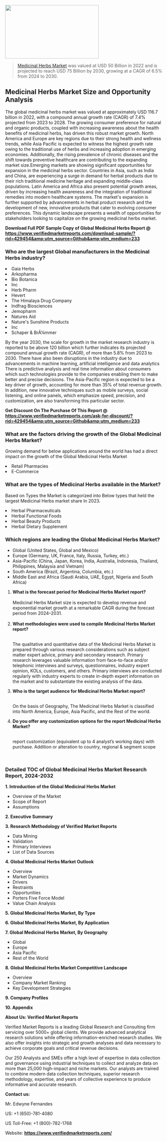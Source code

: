 <img src="https://ffe5etoiles.com/wp-content/uploads/2024/12/MST1-300x171.png" alt="" width="300" height="171" class="alignnone size-medium wp-image-20088" /><blockquote><p><p><a href="https://www.verifiedmarketreports.com/download-sample/?rid=429454&utm_source=Github&utm_medium=233" target="_blank">Medicinal Herbs Market</a> was valued at USD 50 Billion in 2022 and is projected to reach USD 75 Billion by 2030, growing at a CAGR of 6.5% from 2024 to 2030.</p></blockquote><p><h2>Medicinal Herbs Market Size and Opportunity Analysis</h2>The global medicinal herbs market was valued at approximately USD 116.7 billion in 2022, with a compound annual growth rate (CAGR) of 7.4% projected from 2023 to 2028. The growing consumer preference for natural and organic products, coupled with increasing awareness about the health benefits of medicinal herbs, has driven this robust market growth. North America and Europe are key regions due to their strong health and wellness trends, while Asia Pacific is expected to witness the highest growth rate owing to the traditional use of herbs and increasing adoption in emerging economies. Additionally, the rising prevalence of chronic diseases and the shift towards preventive healthcare are contributing to the expanding market size.Emerging markets are showing significant opportunities for expansion in the medicinal herbs sector. Countries in Asia, such as India and China, are experiencing a surge in demand for herbal products due to their rich traditional medicine heritage and expanding middle-class populations. Latin America and Africa also present potential growth areas, driven by increasing health awareness and the integration of traditional remedies into modern healthcare systems. The market's expansion is further supported by advancements in herbal product research and the development of new, innovative products that cater to evolving consumer preferences. This dynamic landscape presents a wealth of opportunities for stakeholders looking to capitalize on the growing medicinal herbs market.</p><p class=""><strong>Download Full PDF Sample Copy of Global Medicinal Herbs Report @ <a href="https://www.verifiedmarketreports.com/download-sample/?rid=429454&amp;utm_source=Github&amp;utm_medium=233" target="_blank">https://www.verifiedmarketreports.com/download-sample/?rid=429454&amp;utm_source=Github&amp;utm_medium=233</a></strong></p><h3 id="" class="">Who are the largest Global manufacturers in the Medicinal Herbs industry?</h3><p><li>Gaia Herbs</li><li> Arkopharma</li><li> Bio Botanica</li><li> Inc</li><li> Herb Pharm</li><li> Hevert</li><li> The Himalaya Drug Company</li><li> Indfrag Biosciences</li><li> Jemopharm</li><li> Natures Aid</li><li> Nature's Sunshine Products</li><li> Inc</li><li> Schaper & BrÃ¼mmer</li></p><div class=""><div class="" dir="" data-message-author-role="" data-message-id="" data-message-model-slug=""><div class=""><div class=""><div class=""><div class="" dir="" data-message-author-role="" data-message-id="" data-message-model-slug=""><div class=""><div class=""><p>By the year 2030, the scale for growth in the market research industry is reported to be above 120 billion which further indicates its projected compound annual growth rate (CAGR), of more than 5.8% from 2023 to 2030. There have also been disruptions in the industry due to advancements in machine learning, artificial intelligence and data analytics There is predictive analysis and real time information about consumers which such technologies provide to the companies enabling them to make better and precise decisions. The Asia-Pacific region is expected to be a key driver of growth, accounting for more than 35% of total revenue growth. In addition, new innovative techniques such as mobile surveys, social listening, and online panels, which emphasize speed, precision, and customization, are also transforming this particular sector.</p><p><strong>Get Discount On The Purchase Of This Report @&nbsp; <a href="https://www.verifiedmarketreports.com/ask-for-discount/?rid=429454&amp;utm_source=Github&amp;utm_medium=233" target="_blank">https://www.verifiedmarketreports.com/ask-for-discount/?rid=429454&amp;utm_source=Github&amp;utm_medium=233</a></strong></p></div></div></div></div></div></div></div></div><h3 id="" class="">What are the factors driving the growth of the Global Medicinal Herbs Market?</h3><p id="" class="">Growing demand for below applications around the world has had a direct impact on the growth of the Global Medicinal Herbs Market</p><p id="" class=""><li>Retail Pharmacies</li><li> E-Commerce</li></p><h3 id="" class="">What are the types of Medicinal Herbs available in the Market?</h3><p id="" class="">Based on Types the Market is categorized into Below types that held the largest Medicinal Herbs market share In 2023.</p><p id="" class=""><li>Herbal Pharmaceuticals</li><li> Herbal Functional Foods</li><li> Herbal Beauty Products</li><li> Herbal Dietary Supplement</li></p><h3 id="" class="">Which regions are leading the Global Medicinal Herbs Market?</h3><ul><li>Global (United States, Global and Mexico)</li><li>Europe (Germany, UK, France, Italy, Russia, Turkey, etc.)</li><li>Asia-Pacific (China, Japan, Korea, India, Australia, Indonesia, Thailand, Philippines, Malaysia and Vietnam)</li><li>South America (Brazil, Argentina, Columbia, etc.)</li><li>Middle East and Africa (Saudi Arabia, UAE, Egypt, Nigeria and South Africa)</li></ul><p><ol><li><strong>What is the forecast period for Medicinal Herbs Market report?<br /></strong><br /><span data-sheets-root="1" data-sheets-value="{&quot;1&quot;:2,&quot;2&quot;:&quot;XXXX size is expected to develop revenue and exponential market growth at a remarkable CAGR during the forecast period from 2024&ndash;2030.&quot;}" data-sheets-userformat="{&quot;2&quot;:12674,&quot;4&quot;:{&quot;1&quot;:2,&quot;2&quot;:16776960},&quot;10&quot;:2,&quot;11&quot;:0,&quot;15&quot;:&quot;Arial&quot;,&quot;16&quot;:12}">Medicinal Herbs Market size is expected to develop revenue and exponential market growth at a remarkable CAGR during the forecast period from 2024&ndash;2031.</span><br /><br /></li><li><strong>What methodologies were used to compile Medicinal Herbs Market report?<br /><br /></strong><p>The qualitative and quantitative data of the&nbsp;Medicinal Herbs Market is prepared through various research considerations such as subject matter expert advice, primary and secondary research. Primary research leverages valuable information from face-to-face and/or telephonic interviews and surveys, questionnaires, industry expert opinion, KOLs, customers, and others. Primary interviews are conducted regularly with industry experts to create in-depth expert information on the market and to substantiate the existing analysis of the data.&nbsp;</p></li><li><strong>Who is the target audience for Medicinal Herbs Market report?<br /><br /></strong><p>On the basis of Geography, The&nbsp;Medicinal Herbs Market is classified into North America, Europe, Asia Pacific, and the Rest of the world.</p></li><li><strong>Do you offer any customization options for the report Medicinal Herbs Market?<br /><br /></strong><p>report customization (equivalent up to 4 analyst&rsquo;s working days) with purchase. Addition or alteration to country, regional &amp; segment scope</p><p>&nbsp;</p></li></ol></p><h3 id="" class="">Detailed TOC of Global Medicinal Herbs Market Research Report, 2024-2032</h3><p id="" class=""><strong>1. Introduction of the Global Medicinal Herbs Market</strong></p><ul><li>Overview of the Market</li><li>Scope of Report</li><li>Assumptions</li></ul><p id="" class=""><strong>2. Executive Summary</strong></p><p id="" class=""><strong>3. Research Methodology of&nbsp;Verified Market Reports</strong></p><ul><li>Data Mining</li><li>Validation</li><li>Primary Interviews</li><li>List of Data Sources</li></ul><p id="" class=""><strong>4. Global Medicinal Herbs Market Outlook</strong></p><ul><li>Overview</li><li>Market Dynamics</li><li>Drivers</li><li>Restraints</li><li>Opportunities</li><li>Porters Five Force Model</li><li>Value Chain Analysis</li></ul><p id="" class=""><strong>5. Global Medicinal Herbs Market, By&nbsp;Type</strong></p><p id="" class=""><strong>6. Global Medicinal Herbs Market, By Application</strong></p><p id="" class=""><strong>7. Global Medicinal Herbs Market, By Geography</strong></p><ul><li>Global</li><li>Europe</li><li>Asia Pacific</li><li>Rest of the World</li></ul><p id="" class=""><strong>8. Global Medicinal Herbs Market Competitive Landscape</strong></p><ul><li>Overview</li><li>Company Market Ranking</li><li>Key Development Strategies</li></ul><p id="" class=""><strong>9. Company Profiles</strong></p><p id="" class=""><strong>10. Appendix</strong></p><p id="" class=""><strong>About Us: Verified Market Reports</strong></p><p id="" class="">Verified Market Reports is a leading Global Research and Consulting firm servicing over 5000+ global clients. We provide advanced analytical research solutions while offering information-enriched research studies. We also offer insights into strategic and growth analyses and data necessary to achieve corporate goals and critical revenue decisions.</p><p id="" class="">Our 250 Analysts and SMEs offer a high level of expertise in data collection and governance using industrial techniques to collect and analyze data on more than 25,000 high-impact and niche markets. Our analysts are trained to combine modern data collection techniques, superior research methodology, expertise, and years of collective experience to produce informative and accurate research.</p><p id="" class=""><strong>Contact us:</strong></p><p id="" class="">Mr. Edwyne Fernandes</p><p id="" class="">US: +1 (650)-781-4080</p><p id="" class="">US Toll-Free: +1 (800)-782-1768</p><p id="" class="">Website: <a target="" data-test-app-aware-link=""><strong>https://www.verifiedmarketreports.com/</strong></a></p>
